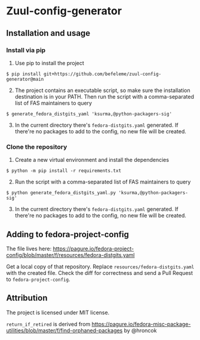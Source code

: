 # Zuul-config-generator

## Installation and usage

### Install via pip

1. Use pip to install the project
```
$ pip install git+https://github.com/befeleme/zuul-config-generator@main
```

2. The project contains an executable script, so make sure the installation
destination is in your PATH.
Then run the script with a comma-separated list of FAS maintainers to query
```
$ generate_fedora_distgits_yaml 'ksurma,@python-packagers-sig'
```

3. In the current directory there's `fedora-distgits.yaml` generated.
If there're no packages to add to the config, no new file will be created.

### Clone the repository

1. Create a new virtual environment and install the dependencies 

```
$ python -m pip install -r requirements.txt
```

2. Run the script with a comma-separated list of FAS maintainers to query
```
$ python generate_fedora_distgits_yaml.py 'ksurma,@python-packagers-sig'
```

3. In the current directory there's `fedora-distgits.yaml` generated.
If there're no packages to add to the config, no new file will be created.

## Adding to fedora-project-config

The file lives here: https://pagure.io/fedora-project-config/blob/master/f/resources/fedora-distgits.yaml

Get a local copy of that repository.
Replace `resources/fedora-distgits.yaml` with the created file.
Check the diff for correctness and send a Pull Request to `fedora-project-config`.

## Attribution

The project is licensed under MIT license.

`return_if_retired` is derived from https://pagure.io/fedora-misc-package-utilities/blob/master/f/find-orphaned-packages by @hroncok
